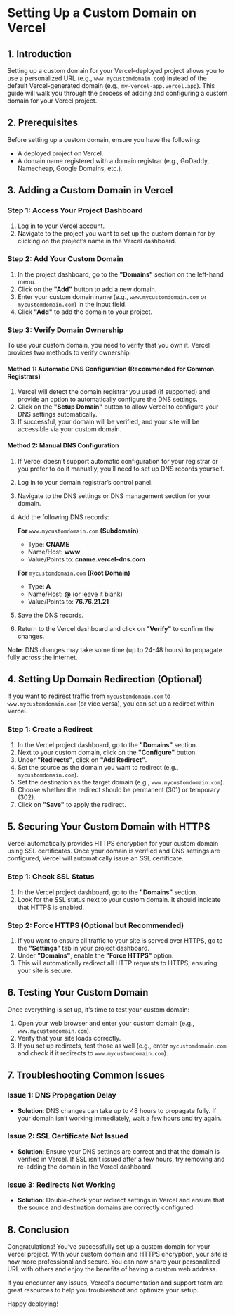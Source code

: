 # **Setting Up a Custom Domain on Vercel**

## **1\. Introduction**

Setting up a custom domain for your Vercel-deployed project allows you to use a personalized URL (e.g., `www.mycustomdomain.com`) instead of the default Vercel-generated domain (e.g., `my-vercel-app.vercel.app`). This guide will walk you through the process of adding and configuring a custom domain for your Vercel project.

## **2\. Prerequisites**

Before setting up a custom domain, ensure you have the following:

*   A deployed project on Vercel.
*   A domain name registered with a domain registrar (e.g., GoDaddy, Namecheap, Google Domains, etc.).

## **3\. Adding a Custom Domain in Vercel**

### **Step 1: Access Your Project Dashboard**

1.  Log in to your Vercel account.
2.  Navigate to the project you want to set up the custom domain for by clicking on the project’s name in the Vercel dashboard.

### **Step 2: Add Your Custom Domain**

1.  In the project dashboard, go to the **"Domains"** section on the left-hand menu.
2.  Click on the **"Add"** button to add a new domain.
3.  Enter your custom domain name (e.g., `www.mycustomdomain.com` or `mycustomdomain.com`) in the input field.
4.  Click **"Add"** to add the domain to your project.

### **Step 3: Verify Domain Ownership**

To use your custom domain, you need to verify that you own it. Vercel provides two methods to verify ownership:

#### **Method 1: Automatic DNS Configuration (Recommended for Common Registrars)**

1.  Vercel will detect the domain registrar you used (if supported) and provide an option to automatically configure the DNS settings.
2.  Click on the **"Setup Domain"** button to allow Vercel to configure your DNS settings automatically.
3.  If successful, your domain will be verified, and your site will be accessible via your custom domain.

#### **Method 2: Manual DNS Configuration**

1.  If Vercel doesn’t support automatic configuration for your registrar or you prefer to do it manually, you’ll need to set up DNS records yourself.
2.  Log in to your domain registrar’s control panel.
3.  Navigate to the DNS settings or DNS management section for your domain.
4.  Add the following DNS records:

      **For** `www.mycustomdomain.com` **(Subdomain)**
      
      *   Type: **CNAME**
      *   Name/Host: **www**
      *   Value/Points to: **cname.vercel-dns.com**
      
      **For** `mycustomdomain.com` **(Root Domain)**
      
      *   Type: **A**
      *   Name/Host: **@** (or leave it blank)
      *   Value/Points to: **76.76.21.21**

5.  Save the DNS records.
6.  Return to the Vercel dashboard and click on **"Verify"** to confirm the changes.

**Note**: DNS changes may take some time (up to 24-48 hours) to propagate fully across the internet.

## **4\. Setting Up Domain Redirection (Optional)**

If you want to redirect traffic from `mycustomdomain.com` to `www.mycustomdomain.com` (or vice versa), you can set up a redirect within Vercel.

### **Step 1: Create a Redirect**

1.  In the Vercel project dashboard, go to the **"Domains"** section.
2.  Next to your custom domain, click on the **"Configure"** button.
3.  Under **"Redirects"**, click on **"Add Redirect"**.
4.  Set the source as the domain you want to redirect (e.g., `mycustomdomain.com`).
5.  Set the destination as the target domain (e.g., `www.mycustomdomain.com`).
6.  Choose whether the redirect should be permanent (301) or temporary (302).
7.  Click on **"Save"** to apply the redirect.

## **5\. Securing Your Custom Domain with HTTPS**

Vercel automatically provides HTTPS encryption for your custom domain using SSL certificates. Once your domain is verified and DNS settings are configured, Vercel will automatically issue an SSL certificate.

### **Step 1: Check SSL Status**

1.  In the Vercel project dashboard, go to the **"Domains"** section.
2.  Look for the SSL status next to your custom domain. It should indicate that HTTPS is enabled.

### **Step 2: Force HTTPS (Optional but Recommended)**

1.  If you want to ensure all traffic to your site is served over HTTPS, go to the **"Settings"** tab in your project dashboard.
2.  Under **"Domains"**, enable the **"Force HTTPS"** option.
3.  This will automatically redirect all HTTP requests to HTTPS, ensuring your site is secure.

## **6\. Testing Your Custom Domain**

Once everything is set up, it’s time to test your custom domain:

1.  Open your web browser and enter your custom domain (e.g., `www.mycustomdomain.com`).
2.  Verify that your site loads correctly.
3.  If you set up redirects, test those as well (e.g., enter `mycustomdomain.com` and check if it redirects to `www.mycustomdomain.com`).

## **7\. Troubleshooting Common Issues**

### **Issue 1: DNS Propagation Delay**

*   **Solution**: DNS changes can take up to 48 hours to propagate fully. If your domain isn’t working immediately, wait a few hours and try again.

### **Issue 2: SSL Certificate Not Issued**

*   **Solution**: Ensure your DNS settings are correct and that the domain is verified in Vercel. If SSL isn’t issued after a few hours, try removing and re-adding the domain in the Vercel dashboard.

### **Issue 3: Redirects Not Working**

*   **Solution**: Double-check your redirect settings in Vercel and ensure that the source and destination domains are correctly configured.

## **8\. Conclusion**

Congratulations! You’ve successfully set up a custom domain for your Vercel project. With your custom domain and HTTPS encryption, your site is now more professional and secure. You can now share your personalized URL with others and enjoy the benefits of having a custom web address.

If you encounter any issues, Vercel's documentation and support team are great resources to help you troubleshoot and optimize your setup.

Happy deploying!

